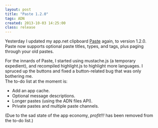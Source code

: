 ```yaml
---
layout: post
title: "Paste 1.2.0"
tags: ADN
created: 2013-10-03 14:25:00
class: release
---
```

Yesterday I updated my app.net clipboard [Paste](http://paste-app.net/) again, to version 1.2.0.
Paste now supports optional paste titles, types, and tags, plus paging through your old pastes.

For the innards of Paste, I started using mustache.js (a temporary expedient), and recompiled highlight.js to highlight
more languages.  I spruced up the buttons and fixed a button-related bug that was only bothering me.  
The to-do list at the moment is:

* Add an app cache.
* Optional message descriptions.
* Longer pastes (using the ADN files API).
* Private pastes and multiple paste channels.

(Due to the sad state of the app economy, *profit!!!* has been removed from the to-do list.)


